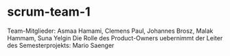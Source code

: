 # scrum-team-1
Team-Mitglieder: Asmaa Hamami, Clemens Paul, Johannes Brosz, Malak Hammam, Suna Yelgin
Die Rolle des Product-Owners uebernimmt der Leiter des Semesterprojekts: Mario Saenger